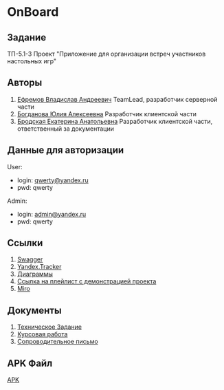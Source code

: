 # OnBoard

## Задание
ТП-5.1-3
Проект "Приложение для организации встреч участников настольных игр"

## Авторы
1. [Ефремов Владислав Андреевич](https://github.com/TeaProphet) TeamLead, разработчик серверной части
2. [Богданова Юлия Алексеевна](https://github.com/CezzarJ3) Разработчик клиентской части
3. [Бродская Екатерина Анатольевна](https://github.com/katreenbe) Разработчик клиентской части, ответственный за документации
## Данные для авторизации
User:
- login: qwerty@yandex.ru
- pwd: qwerty

Admin:
- login: admin@yandex.ru
- pwd: qwerty
## Ссылки
1. [Swagger](http://193.233.49.112/swagger/)
2. [Yandex.Tracker](https://docs.google.com/document/d/1esMn-L8x2q1sNRL3jg6hi2o9e-7awD45wHRp4baL2wE/edit?usp=sharing)
3. [Диаграммы](https://github.com/TeaProphet/TP-5.1-3/tree/main/documentation/diagrams)
4. [Ссылка на плейлист с демонстрацией проекта](https://www.youtube.com/playlist?list=PLka0efd6w9CNZdq4RukppIPUKa0SOyKSR)
5. [Miro](https://miro.com/app/board/uXjVPiN6orU=/?share_link_id=691673774508)
## Документы
1. [Техническое Задание](https://github.com/TeaProphet/TP-5.1-3/blob/main/documentation/%D0%A2%D0%B5%D1%85%D0%BD%D0%B8%D1%87%D0%B5%D1%81%D0%BA%D0%BE%D0%B5%20%D0%B7%D0%B0%D0%B4%D0%B0%D0%BD%D0%B8%D0%B5%20%D0%A2%D0%9F-5.1-3.pdf)
2. [Курсовая работа](https://github.com/TeaProphet/TP-5.1-3/blob/main/documentation/%D0%9A%D1%83%D1%80%D1%81%D0%BE%D0%B2%D0%B0%D1%8F%20%D1%80%D0%B0%D0%B1%D0%BE%D1%82%D0%B0.pdf)
3. [Сопроводительное письмо](https://github.com/dany0k/TP-5.2-2/blob/main/docs/%D0%A1%D0%BE%D0%BF%D1%80%D0%BE%D0%B2%D0%BE%D0%B4%D0%B8%D1%82%D0%B5%D0%BB%D1%8C%D0%BD%D0%BE%D0%B5%20%D0%BF%D0%B8%D1%81%D1%8C%D0%BC%D0%BE.pdf)
## APK Файл
[APK](https://github.com/TeaProphet/TP-5.1-3/blob/develop/app-release.apk)
